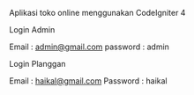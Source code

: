 Aplikasi toko online menggunakan CodeIgniter 4

Login Admin

Email : admin@gmail.com
password : admin

Login Planggan

Email : haikal@gmail.com
Password : haikal
